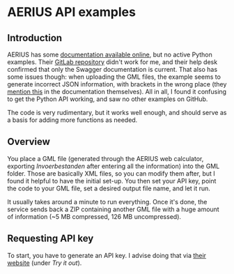 # AERIUS API examples 

## Introduction 

AERIUS has some [documentation available online](https://connect.aerius.nl/api/), but no active Python examples. Their [GitLab repository](https://gitlab.com/AERIUS/aerius-connect-examples) didn't work for me, and their help desk confirmed that only the Swagger documentation is current. That also has some issues though: when uploading the GML files, the example seems to generate incorrect JSON information, with brackets in the wrong place (they [mention this](https://connect.aerius.nl/api/?urls.primaryName=WNB%20berekeningen) in the documentation themselves). All in all, I found it confusing to get the Python API working, and saw no other examples on GitHub. 

The code is very rudimentary, but it works well enough, and should serve as a basis for adding more functions as needed. 

## Overview 

You place a GML file (generated through the AERIUS web calculator, exporting _Invoerbestanden_ after entering all the information) into the GML folder. Those are basically XML files, so you can modify them after, but I found it helpful to have the initial set-up. You then set your API key, point the code to your GML file, set a desired output file name, and let it run. 

It usually takes around a minute to run everything. Once it's done, the service sends back a ZIP containing another GML file with a huge amount of information (~5 MB compressed, 126 MB uncompressed). 

## Requesting API key 

To start, you have to generate an API key. I advise doing that via [their website](https://connect.aerius.nl/api/?urls.primaryName=Gemeenschappelijk#/user/generateApiKey) (under _Try it out_). 